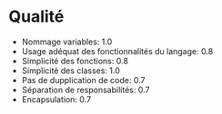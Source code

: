 # Qualité

* Nommage variables: 1.0
* Usage adéquat des fonctionnalités du langage: 0.8
* Simplicité des fonctions: 0.8
* Simplicité des classes: 1.0
* Pas de dupplication de code: 0.7
* Séparation de responsabilités: 0.7
* Encapsulation: 0.7

